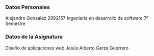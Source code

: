 ### Datos Personales

Alejandro Gonzalez
2992157
Ingeniería en desarrollo de software
7º Semestre

### Datos de la Asignatura

Diseño de aplicaciones web
Jesús Alberto Garza Guerrero
